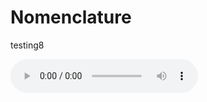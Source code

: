 # Nomenclature

testing8



<audio controls>
  <source src="/main/audio/Steven.wav" type="audio/mpeg" />
  <p>
  </p>
</audio>
